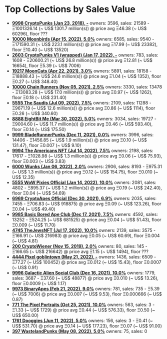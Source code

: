 # Top Collections by Sales Value

- **[9998 CryptoPunks (Jan 23, 2018), -](https://opensea.io/collection/cryptopunks)**   owners: 3596,   sales:  21589   -  Ξ1001326.14 (~ US$ 1301.7 million(s)) @    price avg Ξ46.38 (~ US$ 60296),   floor ???
- **[10000 Moonbirds (Apr 15, 2022), 5.0%](https://opensea.io/collection/proof-moonbirds)**   owners: 6585,   sales:  9540   -  Ξ171590.31 (~ US$ 223.1 million(s)) @    price avg Ξ17.99 (~ US$ 23382),   floor Ξ10.40 (~ US$ 13520)
- **[2603 CryptoPunks V1 (wrapped) (Jan 17, 2022), -](https://opensea.io/collection/official-v1-punks)**   owners: 783,   sales:  1608   -  Ξ20600.21 (~ US$ 26.8 million(s)) @    price avg Ξ12.81 (~ US$ 16654),   floor Ξ5.39 (~ US$ 7006)
- **[19217 MoonCats (Apr 22, 2021), 3.0%](https://opensea.io/collection/acclimatedmooncats)**   owners: 5891,   sales:  18158   -  Ξ18888.43 (~ US$ 24.6 million(s)) @    price avg Ξ1.04 (~ US$ 1352),   floor Ξ0.27 (~ US$ 348.40)
- **[10000 Chain Runners (Nov 05, 2021), 2.5%](https://opensea.io/collection/chain-runners-nft)**   owners: 3330,   sales:  13478   -  Ξ13083.28 (~ US$ 17.0 million(s)) @    price avg Ξ0.97 (~ US$ 1262),   floor Ξ0.18 (~ US$ 231.40)
- **[5555 The Saudis (Jul 09, 2022), 7.5%](https://opensea.io/collection/thesaudis)**   owners: 2109,   sales:  11288   -  Ξ9671.19 (~ US$ 12.6 million(s)) @    price avg Ξ0.86 (~ US$ 1114),   floor Ξ0.26 (~ US$ 340.60)
- **[8888 EightBit Me (Mar 30, 2022), 5.0%](https://opensea.io/collection/eightbitme)**   owners: 3034,   sales:  19727   -  Ξ9004.60 (~ US$ 11.7 million(s)) @    price avg Ξ0.46 (~ US$ 593.40),   floor Ξ0.14 (~ US$ 175.50)
- **[9999 BladeRunnerPunks (Dec 11, 2021), 0.0%](https://opensea.io/collection/bladerunner-punks)**   owners: 3996,   sales:  14406   -  Ξ1456.85 (~ US$ 1.9 million(s)) @    price avg Ξ0.10 (~ US$ 131.47),   floor Ξ0.007 (~ US$ 9.10)
- **[9994 The Americans NFT (Jul 14, 2022), 7.5%](https://opensea.io/collection/the-americans-nft)**   owners: 2198,   sales:  17617   -  Ξ1028.98 (~ US$ 1.3 million(s)) @    price avg Ξ0.06 (~ US$ 75.93),   floor Ξ0.003 (~ US$ 3.83)
- **[6000 Wunks (Jan 06, 2022), 2.0%](https://opensea.io/collection/wunks)**   owners: 2906,   sales:  8193   -  Ξ975.31 (~ US$ 1.3 million(s)) @    price avg Ξ0.12 (~ US$ 154.75),   floor Ξ0.010 (~ US$ 12.35)
- **[5555 WoW Pixies Official (Jan 14, 2022), 10.0%](https://opensea.io/collection/wow-pixies-v2)**   owners: 2081,   sales:  4802   -  Ξ895.37 (~ US$ 1.2 million(s)) @    price avg Ξ0.19 (~ US$ 242.40),   floor Ξ0.04 (~ US$ 54.69)
- **[6969 CryptoApes Official (Dec 30, 2021), 6.9%](https://opensea.io/collection/cryptoapes-official)**   owners: 2035,   sales:  7455   -  Ξ706.83 (~ US$ 918875) @    price avg Ξ0.09 (~ US$ 123.26),   floor Ξ0.04 (~ US$ 49.40)
- **[9985 Basic Bored Ape Club (Dec 17, 2021), 7.5%](https://opensea.io/collection/basicboredapeclub)**   owners: 4592,   sales:  13252   -  Ξ524.25 (~ US$ 681525) @    price avg Ξ0.04 (~ US$ 51.43),   floor Ξ0.009 (~ US$ 11.70)
- **[4745 TheJewsNFT (Jul 17, 2022), 10.0%](https://opensea.io/collection/thejews-nft)**   owners: 2139,   sales:  3575   -  Ξ166.91 (~ US$ 216983) @    price avg Ξ0.05 (~ US$ 60.69),   floor Ξ0.004 (~ US$ 4.81)
- **[200 CryptoWiener (Nov 15, 2019), 2.0%](https://opensea.io/collection/cryptowiener-4)**   owners: 80,   sales:  145   -  Ξ166.65 (~ US$ 216642) @    price avg Ξ1.15 (~ US$ 1494),   floor ???
- **[4444 Pixel goblintown (May 21, 2022), -](https://opensea.io/collection/pixel-goblintown)**   owners: 1436,   sales:  6509   -  Ξ77.27 (~ US$ 100452) @    price avg Ξ0.012 (~ US$ 15.43),   floor Ξ0.0007 (~ US$ 0.91)
- **[9996 Galactic Alien Social Club (Dec 16, 2021), 10.0%](https://opensea.io/collection/galacticaliensocialclub)**   owners: 1779,   sales:  3687   -  Ξ37.60 (~ US$ 48877) @    price avg Ξ0.010 (~ US$ 13.26),   floor Ξ0.0009 (~ US$ 1.17)
- **[9973 BinaryApes (Feb 21, 2022), 9.0%](https://opensea.io/collection/binaryapes)**   owners: 781,   sales:  735   -  Ξ5.39 (~ US$ 7006) @    price avg Ξ0.007 (~ US$ 9.53),   floor Ξ0.000666 (~ US$ 0.87)
- **[771 The Pixel Portraits (Oct 25, 2021), 10.0%](https://opensea.io/collection/the-pixel-portraits)**   owners: 563,   sales:  3   -  Ξ1.33 (~ US$ 1729) @    price avg Ξ0.44 (~ US$ 576.33),   floor Ξ0.50 (~ US$ 650.00)
- **[1761 Dooggies (Jun 11, 2022), 5.0%](https://opensea.io/collection/dooggies)**   owners: 156,   sales:  3   -  Ξ0.41 (~ US$ 531.70) @    price avg Ξ0.14 (~ US$ 177.23),   floor Ξ0.07 (~ US$ 91.00)
- **[397 WastelandPunks (May 08, 2022), 5.0%](https://opensea.io/collection/wastelandpunks)**   owners: 75,   sales: 0
